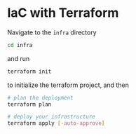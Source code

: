 # IaC with Terraform

Navigate to the `infra` directory

```sh
cd infra
```

and run

```sh
terraform init
```

to initialize the terraform project, and then

```sh
# plan the deployment
terraform plan

# deploy your infrastructure
terraform apply [-auto-approve]
```
